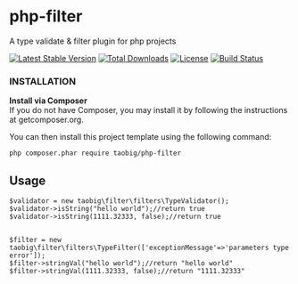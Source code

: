 # php-filter
A type validate &amp; filter plugin for php projects

[![Latest Stable Version](https://poser.pugx.org/taobig/php-filter/v/stable)](https://packagist.org/packages/taobig/php-filter)
[![Total Downloads](https://poser.pugx.org/taobig/php-filter/downloads)](https://packagist.org/packages/taobig/php-filter)
[![License](https://poser.pugx.org/taobig/php-filter/license)](https://packagist.org/packages/taobig/php-filter)
[![Build Status](https://travis-ci.org/taobig/php-filter.svg?branch=master)](https://travis-ci.org/taobig/php-filter)

### INSTALLATION
**Install via Composer**  
If you do not have Composer, you may install it by following the instructions at getcomposer.org.

You can then install this project template using the following command:
```
php composer.phar require taobig/php-filter

```

## Usage
```
$validator = new taobig\filter\filters\TypeValidator();
$validator->isString("hello world");//return true
$validator->isString(1111.32333, false);//return true


$filter = new taobig\filter\filters\TypeFilter(['exceptionMessage'=>'parameters type error']);
$filter->stringVal("hello world");//return "hello world"
$filter->stringVal(1111.32333, false);//return "1111.32333"
```
